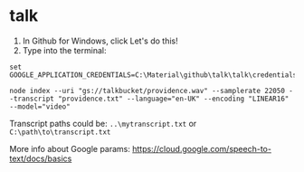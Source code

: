 # talk

1. In Github for Windows, click Let's do this!
2. Type into the terminal:

```
set GOOGLE_APPLICATION_CREDENTIALS=C:\Material\github\talk\talk\credentials.json

node index --uri "gs://talkbucket/providence.wav" --samplerate 22050 --transcript "providence.txt" --language="en-UK" --encoding "LINEAR16" --model="video"
```

Transcript paths could be: `..\mytranscript.txt` or `C:\path\to\transcript.txt`

More info about Google params: https://cloud.google.com/speech-to-text/docs/basics
